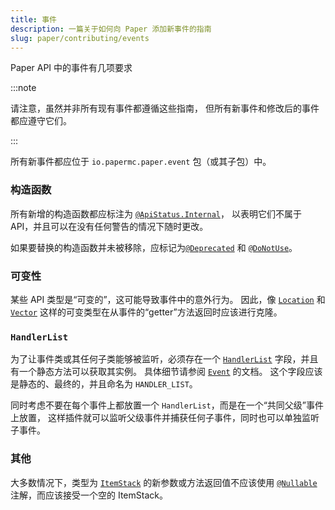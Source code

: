 ```yaml
---
title: 事件
description: 一篇关于如何向 Paper 添加新事件的指南
slug: paper/contributing/events
---
```


Paper API 中的事件有几项要求

:::note

请注意，虽然并非所有现有事件都遵循这些指南，
但所有新事件和修改后的事件都应遵守它们。

:::

所有新事件都应位于 `io.papermc.paper.event` 包（或其子包）中。

### 构造函数

所有新增的构造函数都应标注为
[`@ApiStatus.Internal`](https://javadoc.io/doc/org.jetbrains/annotations/latest/org/jetbrains/annotations/ApiStatus.Internal.html)，
以表明它们不属于 API，并且可以在没有任何警告的情况下随时更改。

如果要替换的构造函数并未被移除，应标记为[`@Deprecated`](jd:java:java.lang.Deprecated) 和 [`@DoNotUse`](jd:paper:io.papermc.paper.annotation.DoNotUse)。

### 可变性
某些 API 类型是“可变的”，这可能导致事件中的意外行为。
因此，像 [`Location`](jd:paper:org.bukkit.Location) 和 [`Vector`](jd:paper:org.bukkit.util.Vector)
这样的可变类型在从事件的“getter”方法返回时应该进行克隆。

### `HandlerList`
为了让事件类或其任何子类能够被监听，必须存在一个 [`HandlerList`](jd:paper:org.bukkit.event.HandlerList) 字段，并且有一个静态方法可以获取其实例。
具体细节请参阅 [`Event`](jd:paper:org.bukkit.event.Event) 的文档。
这个字段应该是静态的、最终的，并且命名为 `HANDLER_LIST`。

同时考虑不要在每个事件上都放置一个 `HandlerList`，而是在一个“共同父级”事件上放置，
这样插件就可以监听父级事件并捕获任何子事件，同时也可以单独监听子事件。

### 其他

大多数情况下，类型为  [`ItemStack`](jd:paper:org.bukkit.inventory.ItemStack) 的新参数或方法返回值不应该使用
[`@Nullable`](https://javadoc.io/doc/org.jspecify/jspecify/latest/org/jspecify/annotations/Nullable.html) 注解，而应该接受一个空的 ItemStack。
